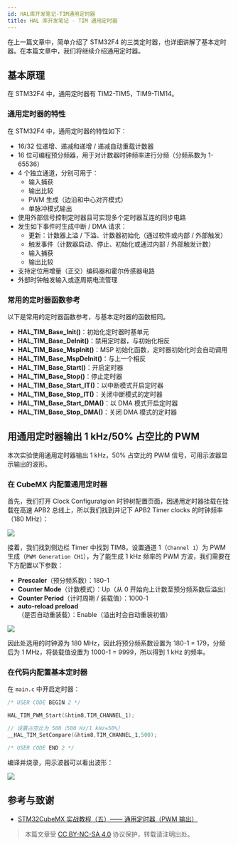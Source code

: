 ```yaml
---
id: HAL库开发笔记-TIM通用定时器
title: HAL 库开发笔记 - TIM 通用定时器
---
```


在上一篇文章中，简单介绍了 STM32F4 的三类定时器，也详细讲解了基本定时器。在本篇文章中，我们将继续介绍通用定时器。

## 基本原理

在 STM32F4 中，通用定时器有 TIM2-TIM5，TIM9-TIM14。

### 通用定时器的特性

在 STM32F4 中，通用定时器的特性如下：

- 16/32 位递增、递减和递增 / 递减自动重载计数器
- 16 位可编程预分频器，用于对计数器时钟频率进行分频（分频系数为 1-65536）
- 4 个独立通道，分别可用于：
  - 输入捕获
  - 输出比较
  - PWM 生成（边沿和中心对齐模式）
  - 单脉冲模式输出
- 使用外部信号控制定时器且可实现多个定时器互连的同步电路
- 发生如下事件时生成中断 / DMA 请求：
  - 更新：计数器上溢 / 下溢、计数器初始化（通过软件或内部 / 外部触发）
  - 触发事件（计数器启动、停止、初始化或通过内部 / 外部触发计数）
  - 输入捕获
  - 输出比较
- 支持定位用增量（正交）编码器和霍尔传感器电路
- 外部时钟触发输入或逐周期电流管理

### 常用的定时器函数参考

以下是常用的定时器函数参考，与基本定时器的函数相同。

- **HAL_TIM_Base_Init()**：初始化定时器时基单元
- **HAL_TIM_Base_DeInit()**：禁用定时器，与初始化相反
- **HAL_TIM_Base_MspInit()**：MSP 初始化函数，定时器初始化时会自动调用
- **HAL_TIM_Base_MspDeInit()**：与上一个相反
- **HAL_TIM_Base_Start()**：开启定时器
- **HAL_TIM_Base_Stop()**：停止定时器
- **HAL_TIM_Base_Start_IT()**：以中断模式开启定时器
- **HAL_TIM_Base_Stop_IT()**：关闭中断模式的定时器
- **HAL_TIM_Base_Start_DMA()**：以 DMA 模式开启定时器
- **HAL_TIM_Base_Stop_DMA()**：关闭 DMA 模式的定时器

## 用通用定时器输出 1 kHz/50% 占空比的 PWM

本次实验使用通用定时器输出 1 kHz，50% 占空比的 PWM 信号，可用示波器显示输出的波形。

### 在 CubeMX 内配置通用定时器

首先，我们打开 Clock Configuratgion 时钟树配置页面，因通用定时器挂载在挂载在高速 APB2 总线上，所以我们找到并记下 APB2 Timer clocks 的时钟频率（180 MHz）：

![](https://wiki-media-1253965369.cos.ap-guangzhou.myqcloud.com/img/20210627133951.png)

接着，我们找到侧边栏 Timer 中找到 TIM8，设置通道 1（`Channel 1`）为 PWM 生成（`PWM Generation CH1`），为了能生成 1 kHz 频率的 PWM 方波，我们需要在下方配置以下参数：

- **Prescaler**（预分频系数）：180-1
- **Counter Mode**（计数模式）：Up（从 0 开始向上计数至预分频系数后溢出）
- **Counter Period**（计时周期 / 装载值）：1000-1
- **auto-reload preload**（是否自动重装载）：Enable（溢出时会自动重装初值）

![](https://wiki-media-1253965369.cos.ap-guangzhou.myqcloud.com/img/20210627153422.png)

因此处选用的时钟源为 180 MHz，因此将预分频系数设置为 180-1 = 179，分频后为 1 MHz，将装载值设置为 1000-1 = 9999，所以得到 1 kHz 的频率。

### 在代码内配置基本定时器

在 `main.c` 中开启定时器：

```c title="main.c"
/* USER CODE BEGIN 2 */

HAL_TIM_PWM_Start(&htim8,TIM_CHANNEL_1);

// 设置占空比为 500（500 Hz/1 kHz=50%）
__HAL_TIM_SetCompare(&htim8,TIM_CHANNEL_1,500);

/* USER CODE END 2 */
```

编译并烧录，用示波器可以看出波形：

![](https://wiki-media-1253965369.cos.ap-guangzhou.myqcloud.com/img/20210627154737.jpg)

## 参考与致谢

- [STM32CubeMX 实战教程（五）—— 通用定时器（PWM 输出）](https://blog.csdn.net/weixin_43892323/article/details/104776035)

> 本篇文章受 [CC BY-NC-SA 4.0](https://creativecommons.org/licenses/by/4.0/deed.zh) 协议保护，转载请注明出处。

